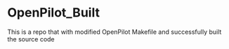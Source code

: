 # OpenPilot_Built
This is a repo that with modified OpenPilot Makefile and successfully built the source code

